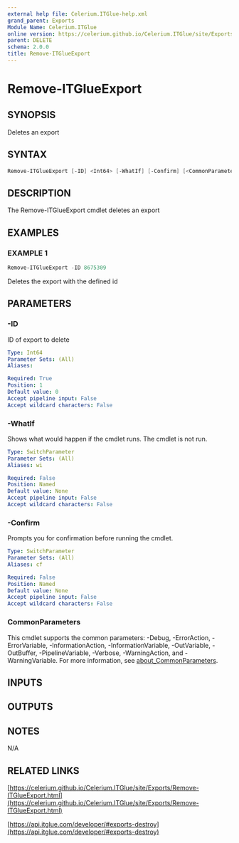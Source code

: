 ```yaml
---
external help file: Celerium.ITGlue-help.xml
grand_parent: Exports
Module Name: Celerium.ITGlue
online version: https://celerium.github.io/Celerium.ITGlue/site/Exports/Remove-ITGlueExport.html
parent: DELETE
schema: 2.0.0
title: Remove-ITGlueExport
---
```


# Remove-ITGlueExport

## SYNOPSIS
Deletes an export

## SYNTAX

```powershell
Remove-ITGlueExport [-ID] <Int64> [-WhatIf] [-Confirm] [<CommonParameters>]
```

## DESCRIPTION
The Remove-ITGlueExport cmdlet deletes an export

## EXAMPLES

### EXAMPLE 1
```powershell
Remove-ITGlueExport -ID 8675309
```

Deletes the export with the defined id

## PARAMETERS

### -ID
ID of export to delete

```yaml
Type: Int64
Parameter Sets: (All)
Aliases:

Required: True
Position: 1
Default value: 0
Accept pipeline input: False
Accept wildcard characters: False
```

### -WhatIf
Shows what would happen if the cmdlet runs.
The cmdlet is not run.

```yaml
Type: SwitchParameter
Parameter Sets: (All)
Aliases: wi

Required: False
Position: Named
Default value: None
Accept pipeline input: False
Accept wildcard characters: False
```

### -Confirm
Prompts you for confirmation before running the cmdlet.

```yaml
Type: SwitchParameter
Parameter Sets: (All)
Aliases: cf

Required: False
Position: Named
Default value: None
Accept pipeline input: False
Accept wildcard characters: False
```

### CommonParameters
This cmdlet supports the common parameters: -Debug, -ErrorAction, -ErrorVariable, -InformationAction, -InformationVariable, -OutVariable, -OutBuffer, -PipelineVariable, -Verbose, -WarningAction, and -WarningVariable. For more information, see [about_CommonParameters](http://go.microsoft.com/fwlink/?LinkID=113216).

## INPUTS

## OUTPUTS

## NOTES
N/A

## RELATED LINKS

[https://celerium.github.io/Celerium.ITGlue/site/Exports/Remove-ITGlueExport.html](https://celerium.github.io/Celerium.ITGlue/site/Exports/Remove-ITGlueExport.html)

[https://api.itglue.com/developer/#exports-destroy](https://api.itglue.com/developer/#exports-destroy)

